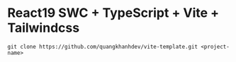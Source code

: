 # React19 SWC + TypeScript + Vite + Tailwindcss

```
git clone https://github.com/quangkhanhdev/vite-template.git <project-name>

```
